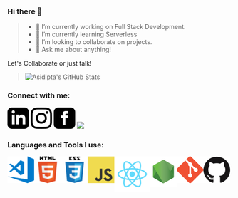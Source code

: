 ### Hi there 👋

<!--
**asi309/asi309** is a ✨ _special_ ✨ repository because its `README.md` (this file) appears on your GitHub profile.

Here are some ideas to get you started:

- 🔭 I’m currently working on ...
- 🌱 I’m currently learning ...
- 👯 I’m looking to collaborate on ...
- 🤔 I’m looking for help with ...
- 💬 Ask me about ...
- 📫 How to reach me: ...
- 😄 Pronouns: ...
- ⚡ Fun fact: ...
-->

> - 🔭 I’m currently working on Full Stack Development.
> - 🌱 I’m currently learning Serverless
> - 👯 I’m looking to collaborate on projects.
> - 💬 Ask me about anything!

Let's Collaborate or just talk!

>![Asidipta's GitHub Stats](https://github-readme-stats.vercel.app/api?username=asi309&show_icons=true&theme=cobalt)

### Connect with me:
<a href="https://www.linkedin.com/in/asidipta/">![LI](https://github.com/asi309/asi309/blob/master/social_icons/li.svg)</a> 
<a href="https://www.instagram.com/_asiii80/">![IG](https://github.com/asi309/asi309/blob/master/social_icons/ig.svg)</a>
<a href="https://www.facebook.com/asidipta.chaudhuri.7">![FB](https://github.com/asi309/asi309/blob/master/social_icons/fb.svg)</a> 
<a href="https://dev.to/asi309"><img src="https://d2fltix0v2e0sb.cloudfront.net/dev-badge.svg" width="24px" /></a>


### Languages and Tools I use: 
<img align="left" alt="Visual Studio Code" width="60px" src="https://github.com/asi309/asi309/blob/master/tool_icons/vscode.png" />
<img align="left" alt="HTML5" width="60px" src="https://github.com/asi309/asi309/blob/master/tool_icons/html5.png" />
<img align="left" alt="CSS3" width="60px" src="https://github.com/asi309/asi309/blob/master/tool_icons/css3.png" />
<img align="left" alt="JavaScript" width="60px" src="https://github.com/asi309/asi309/blob/master/tool_icons/js.png" />
<img align="left" alt="React" width="80px" src="https://github.com/asi309/asi309/blob/master/tool_icons/react.png" />
<img align="left" alt="Node" width="60px" src="https://github.com/asi309/asi309/blob/master/tool_icons/node.png" />
<img align="left" alt="Git" width="60px" src="https://github.com/asi309/asi309/blob/master/tool_icons/git.png" />
<img align="left" alt="GitHub" width="60px" src="https://github.com/asi309/asi309/blob/master/tool_icons/github.png" />
